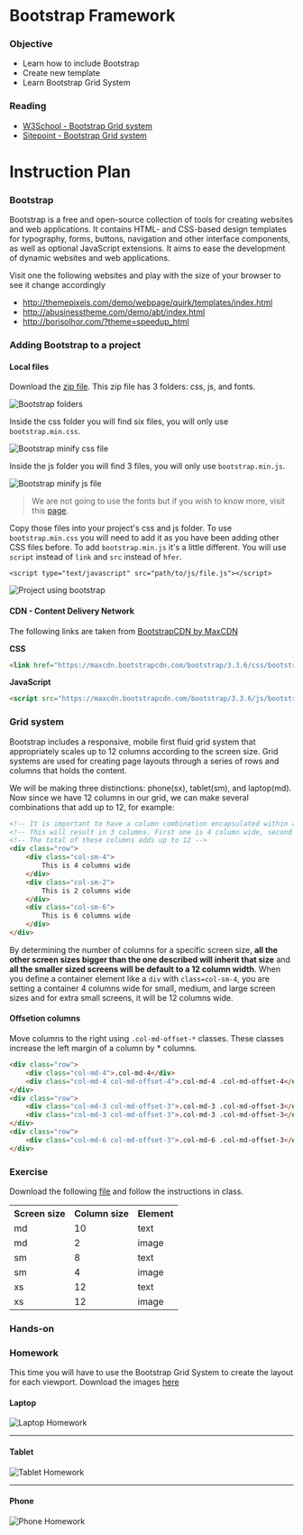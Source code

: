 # Bootstrap Framework

### Objective

* Learn how to include Bootstrap
* Create new template
* Learn Bootstrap Grid System

### Reading

* [W3School - Bootstrap Grid system](http://www.w3schools.com/bootstrap/bootstrap_grid_system.asp)
* [Sitepoint - Bootstrap Grid system](http://www.sitepoint.com/understanding-bootstrap-grid-system/)

#  Instruction Plan

### Bootstrap

Bootstrap is a free and open-source collection of tools for creating websites and web applications. It contains HTML- and CSS-based design templates for typography, forms, buttons, navigation and other interface components, as well as optional JavaScript extensions. It aims to ease the development of dynamic websites and web applications.

Visit one the following websites and play with the size of your browser to see it change accordingly 

* http://themepixels.com/demo/webpage/quirk/templates/index.html
* http://abusinesstheme.com/demo/abt/index.html
* http://borisolhor.com/?theme=speedup_html

### Adding Bootstrap to a project

#### Local files

Download the [zip file](https://github.com/twbs/bootstrap/releases/download/v3.3.5/bootstrap-3.3.5-dist.zip). This zip file has 3 folders: css, js, and fonts.

![Bootstrap folders](../images/13/bootstrap-folders.jpg)

Inside the css folder you will find six files, you will only use `bootstrap.min.css`.

![Bootstrap minify css file](../images/13/bootstrap-min-css.jpg)

Inside the js folder you will find 3 files, you will only use `bootstrap.min.js`.

![Bootstrap minify js file](../images/13/bootstrap-min-js.jpg)

> We are not going to use the fonts but if you wish to know more, visit this [page](http://getbootstrap.com/components/#glyphicons).

Copy those files into your project's css and js folder. To use `bootstrap.min.css` you will need to add it as you have been adding other CSS files before. To add `bootstrap.min.js` it's a little different. You will use `script` instead of `link` and `src` instead of `hfer`.

`<script type="text/javascript" src="path/to/js/file.js"></script>`

![Project using bootstrap](../images/13/project-bootstrap.jpg)

#### CDN - Content Delivery Network

The following links are taken from [BootstrapCDN by MaxCDN](https://www.bootstrapcdn.com/)

**CSS**

```html
<link href="https://maxcdn.bootstrapcdn.com/bootstrap/3.3.6/css/bootstrap.min.css" rel="stylesheet" integrity="sha384-1q8mTJOASx8j1Au+a5WDVnPi2lkFfwwEAa8hDDdjZlpLegxhjVME1fgjWPGmkzs7" crossorigin="anonymous">
```

**JavaScript**
```html
<script src="https://maxcdn.bootstrapcdn.com/bootstrap/3.3.6/js/bootstrap.min.js" integrity="sha384-0mSbJDEHialfmuBBQP6A4Qrprq5OVfW37PRR3j5ELqxss1yVqOtnepnHVP9aJ7xS" crossorigin="anonymous"></script>
```


### Grid system

Bootstrap includes a responsive, mobile first fluid grid system that appropriately scales up to 12 columns according to the screen size. Grid systems are used for creating page layouts through a series of rows and columns that holds the content.

We will be making three distinctions: phone(sx), tablet(sm), and laptop(md). Now since we have 12 columns in our grid, we can make several combinations that add up to 12, for example:

```html
<!-- It is important to have a column combination encapsulated within a row to perform well -->
<!-- This will result in 3 columns. First one is 4 column wide, second 2 column wide, and third 6 column wide -->
<!-- The total of these columns adds up to 12 -->
<div class="row">
    <div class="col-sm-4">
        This is 4 columns wide
    </div>
    <div class="col-sm-2">
        This is 2 columns wide
    </div>
    <div class="col-sm-6">
        This is 6 columns wide
    </div>
</div>
```

By determining the number of columns for a specific screen size, **all the other screen sizes bigger than the one described will inherit that size** and **all the smaller sized screens will be default to a 12 column width**. When you define a container element like a `div` with `class=col-sm-4`, you are setting a container 4 columns wide for small, medium, and large screen sizes and for extra small screens, it will be 12 columns wide.

#### Offsetion columns

Move columns to the right using `.col-md-offset-*` classes. These classes increase the left margin of a column by * columns. 

```html
<div class="row">
    <div class="col-md-4">.col-md-4</div>
    <div class="col-md-4 col-md-offset-4">.col-md-4 .col-md-offset-4</div>
</div>
<div class="row">
    <div class="col-md-3 col-md-offset-3">.col-md-3 .col-md-offset-3</div>
    <div class="col-md-3 col-md-offset-3">.col-md-3 .col-md-offset-3</div>
</div>
<div class="row">
    <div class="col-md-6 col-md-offset-3">.col-md-6 .col-md-offset-3</div>
</div>

```
### Exercise

Download the following [file](https://github.com/AustinCodingAcademy/HTMLIntroductory/raw/master/archives/13/exercise/enemy.zip) and follow the instructions in class.

<table>
    <tr>
        <th>Screen size</th>
        <th>Column size</th>
        <th>Element</th>
    </tr>
    <tr>
        <td>md</td>
        <td>10</td>
        <td>text</td>
    </tr>
    <tr>
        <td>md</td>
        <td>2</td>
        <td>image</td>
    </tr>
    <tr>
        <td>sm</td>
        <td>8</td>
        <td>text</td>
    </tr>
    <tr>
        <td>sm</td>
        <td>4</td>
        <td>image</td>
    </tr>
    <tr>
        <td>xs</td>
        <td>12</td>
        <td>text</td>
    </tr>
    <tr>
        <td>xs</td>
        <td>12</td>
        <td>image</td>
    </tr>
</table>

### Hands-on

### Homework

This time you will have to use the Bootstrap Grid System to create the layout for each viewport. Download the images [here](https://github.com/AustinCodingAcademy/HTMLIntroductory/raw/master/archives/11/homework/images.zip)

#### Laptop

![Laptop Homework](../images/11/homework-laptop.jpg)

---

#### Tablet

![Tablet Homework](../images/11/homework-tablet.jpg)

---

#### Phone
![Phone Homework](../images/11/homework-phone.jpg)
